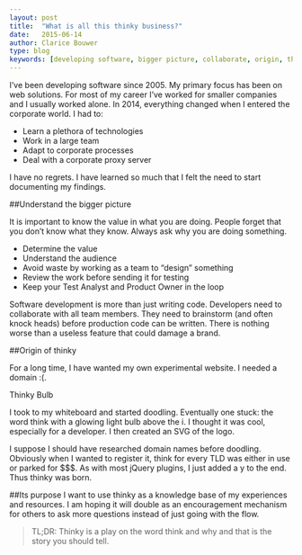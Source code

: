 ```yaml
---
layout: post
title:  "What is all this thinky business?"
date:   2015-06-14
author: Clarice Bouwer
type: blog
keywords: [developing software, bigger picture, collaborate, origin, thinky]
---
```


I’ve been developing software since 2005. My primary focus has been on web solutions. For most of my career I’ve worked for smaller companies and I usually worked alone. In 2014, everything changed when I entered the corporate world. I had to:

- Learn a plethora of technologies
- Work in a large team
- Adapt to corporate processes
- Deal with a corporate proxy server

I have no regrets. I have learned so much that I felt the need to start documenting my findings.

##Understand the bigger picture

It is important to know the value in what you are doing. People forget that you don’t know what they know. Always ask why you are doing something.

- Determine the value
- Understand the audience
- Avoid waste by working as a team to “design” something
- Review the work before sending it for testing
- Keep your Test Analyst and Product Owner in the loop

Software development is more than just writing code. Developers need to collaborate with all team members. They need to brainstorm (and often knock heads) before production code can be written. There is nothing worse than a useless feature that could damage a brand.

##Origin of thinky

For a long time, I have wanted my own experimental website. I needed a domain :(.

Thinky Bulb

I took to my whiteboard and started doodling. Eventually one stuck: the word think with a glowing light bulb above the i. I thought it was cool, especially for a developer. I then created an SVG of the logo.

I suppose I should have researched domain names before doodling. Obviously when I wanted to register it, think for every TLD was either in use or parked for $$$. As with most jQuery plugins, I just added a y to the end. Thus thinky was born.

##Its purpose
I want to use thinky as a knowledge base of my experiences and resources. I am hoping it will double as an encouragement mechanism for others to ask more questions instead of just going with the flow.

> TL;DR: Thinky is a play on the word think and why and that is the story you should tell.
